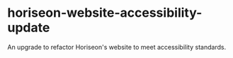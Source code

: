 # horiseon-website-accessibility-update
An upgrade to refactor Horiseon's website to meet accessibility standards.
